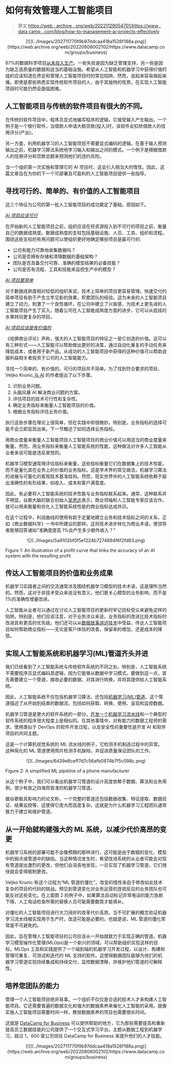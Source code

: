 # 如何有效管理人工智能项目

> 原文:[https://web . archive . org/web/20221129054701/https://www . data camp . com/blog/how-to-management-ai-projects-effectively](https://web.archive.org/web/20221129054701/https://www.datacamp.com/blog/how-to-manage-ai-projects-effectively)

<center>[![](../Images/202711770f9b97ddcaa418a1526f188a.png)](https://web.archive.org/web/20220808002102/https://www.datacamp.com/groups/business)</center>

87%的数据科学项目[从未投入生产](https://web.archive.org/web/20220808002102/https://venturebeat.com/2019/07/19/why-do-87-of-data-science-projects-never-make-it-into-production/)。一些失败是因为缺乏管理支持，另一些是因为缺乏高质量的数据和适当的基础设施。希望从人工智能和机器学习中获得价值的组织应该知道在界定和管理人工智能项目时的常见陷阱。然而，说起来容易做起来难。即使是那些熟悉实现传统软件项目的人，由于其独特的性质，在实现人工智能项目时可能仍然会面临困难。

## 人工智能项目与传统的软件项目有很大的不同。

在传统的软件项目中，程序员显式地编写程序的逻辑，它接受输入产生输出。一个例子是一个银行软件，当借款人申请大额贷款(投入)时，该软件会扣除借款人的信用评分(产出)。

另一方面，利用机器学习的人工智能项目不需要显式编码的逻辑。在基于输入预测输出之前，机器学习算法系统地学习输入和输出之间的模式。一个例子是根据借款人的信用评分和贷款总额来预测他们的违约风险。

当一个组织第一次实施和管理它的 AI 项目时，这会引入相当大的惰性。因此，这篇文章旨在为你的下一个可部署且可盈利的人工智能项目提供一些指导。

## 寻找可行的、简单的、有价值的人工智能项目

这三个特征为公司的第一批人工智能项目的成功奠定了基础。原因如下。

*<u>AI 项目应该可行</u>*

在开始新的人工智能项目之前，组织应该在将资源投入到不可行的项目之前，衡量自己的数据成熟度。数据成熟度的支柱包括基础设施、人员、工具、组织和流程。围绕这些支柱的有用问题可以使组织更好地确定哪些项目是最可行的:

*   公司有能力可靠地收集数据吗？
*   公司是否拥有存储和清理数据的基础架构？
*   团队是否具备交付可靠、准确的模型结果的必备技能？
*   公司是否有流程、工具和技能来监控生产中的模型？

*<u>AI 项目要简单</u>*

对于数据成熟度相对较低的组织来说，技术上简单的项目更容易管理。快速交付的简单项目有助于产生立竿见影的效果，积累团队的经验。这为未来的人工智能项目建立了动力，刺激了一个良性循环，在公司中建立了兴奋感，为技术上更先进的人工智能项目产生了买入。随着公司在人工智能成熟度方面的进步，它可以从低挂的水果转向更复杂的项目。

*<u>AI 项目应该是有价值的</u>*

《哈佛商业评论》声称，强大的人工智能项目的特征之一是它创造的价值。这可以有三种形式——人工智能可以帮助做出更好的决策，通过自动化重复的手动任务来降低成本，或者用于新产品。从成功的人工智能项目中获得的这种价值可以帮助说服利益相关者投资于公司的人工智能能力。

寻找一个简单的、有价值的、可行的项目并不简单。为了找到符合要求的项目，Veljko Krunic,[与 AI](https://web.archive.org/web/20220808002102/https://www.manning.com/books/succeeding-with-ai) 的作者提出了以下步骤。

1.  识别业务问题。
2.  头脑风暴 AI 解决商业问题的方案。
3.  评估项目的技术可行性和复杂性。
4.  确定业务指标来衡量人工智能项目的价值。
5.  根据业务指标评估业务价值。

执行这些步骤在理论上很简单，但在实践中却很微妙。特别是，业务指标的选择可能不会立即显现出来。下一节概述了如何选择业务指标。

用商业度量来衡量人工智能项目人工智能项目的商业价值可以用适当的商业度量来衡量。然而，用业务指标来衡量人工智能系统的性能，这种做法对许多人工智能从业者来说可能是违反直觉的。

机器学习模型通常用评估指标来衡量，这些指标衡量它们在数据集上的技术性能，而不是量化其在业务上的价值的业务指标。这是学术界的常见做法，机器学习算法的进展与可量化的客观技术基准挂钩。然而，现实世界中的人工智能系统依赖于超出准确性的有形结果，如收入、成本和客户满意度。

因此，有必要将人工智能系统的技术性能与业务指标联系起来。通常，这种联系并不明显。谷歌大脑的联合创始人[吴恩达](https://web.archive.org/web/20220808002102/https://www.cxotalk.com/episode/andrew-ng-explains-enterprise-ai-strategy)表示，商业领袖和人工智能专家应该合作，就可以用来衡量和优化人工智能系统性能的商业指标达成共识。

在这个过程中，利润曲线的使用有助于定量地建立业务和技术指标之间的关系，正如《商业数据科学》一书中所建议的那样。这将技术进步转化为商业术语，使领导者能够回答诸如“准确度提高 1%会产生多少额外收入？”

<center>![](../Images/5a9102bf0f5e1224b7274894f6f2fd83.png)</center>

Figure 1: An illustration of a profit curve that links the accuracy of an AI system with the resulting profit

## 传达人工智能项目的价值和业务成果

机器学习实践者之间的交流通常涉及围绕机器学习模型的技术术语，这是理所当然的。然而，这对于非技术受众来说没有意义，他们更关心模型的业务影响，而不是 1%的准确性增量改进。

人工智能从业者可以通过在讨论人工智能项目的更新时牢记目标受众来避免这样的陷阱。特别是，他们应该注意，对于业务涉众来说，业务指标的改进比技术指标的改进具有更高的优先级。他们还可以从[数据故事讲述技术](https://web.archive.org/web/20220808002102/https://www.datacamp.com/community/blog/storytelling-for-more-impactful-data-science)中受益，传达人工智能项目如何帮助商业指标——无论是客户体验的改善，保留率的增加，还是成本的降低。

## 实现人工智能系统和机器学习(ML)管道齐头并进

我们已经看到了人工智能系统与传统软件系统的不同之处。特别是，人工智能系统不需要程序员显式编码其逻辑，因为它能够从数据中学习模式。要做到这一点，首先需要建立一个管道，接收必要的数据，对其进行转换，并将其提供给人工智能系统。

因此，人工智能系统不仅包括机器学习算法，还包括[机器学习(ML)管道](https://web.archive.org/web/20220808002102/https://ml-ops.org/)。这个管道描述了从开始到结束的数据流，包括如何获取、转换、使用、呈现和监控数据。

机器学习管道是更大的软件系统的一部分。[开发一个机器学习流水线](https://web.archive.org/web/20220808002102/https://www.datacamp.com/courses/designing-machine-learning-workflows-in-python)和一个典型的软件系统的程序很大程度上是相似的。在其他事情中，对有能力的数据工程师的需求，使用类似于 DevOps 的软件开发过程，以及安全性的重要性是开发 AI 和软件项目的共同主题。

这是一个计算机视觉系统的 ML 流水线的例子，它检测手机制造过程中的异常。这种简化的 ML 管道使用照片检测手机缺陷，并促进质量保证团队的工作。

<center>![](../Images/6d39e8ceff7d7c56afb0874b7f5c098c.png)</center>

Figure 2: A simplified ML pipeline of a phone manufacturer

从这个例子中，我们可以看出机器学习管道的设计高度依赖于数据、算法和业务用例。很少有放之四海而皆准的机器学习管道。

据谷歌极具影响力的论文称，一个完整的管道还包括数据收集、特征提取、数据验证、结果监控等，这使得它庞大而高度复杂。这就是为什么机器学习工程团队通常致力于建立和维护管道。

## 从一开始就构建强大的 ML 系统，以减少代价高昂的变更

机器学习系统的部署可能不会像预期的那样进行，这可能是由于数据的变化、模型中的弱点或管道中的缺陷。当这种情况发生时，希望改进系统的从业者可能会对现有管道提出激烈的更改，但他们会沮丧地发现，一旦实现了机器学习管道，它们很快就会变得抵制更改。

Veljko Krunic 称这个过程为“ML 管道的僵化”。改变的惰性来自于修改如此技术复杂的项目的代码的挑战。预见到管道变化对业务运营的连锁反应的业务团队也可能反对这些变化。在上面图 2 的例子中，如果算法自动标记异常电话的能力急剧下降，人工电话检查所需的替换人员可能需要数周才能填补。

对僵化的人工智能项目进行大刀阔斧的改革代价高昂。当不可扩展的概念验证机器学习流水线被实现用于生产时，改造可能是必要的。也就是说，ML 管道的僵化常常是不可避免的。

因此，旨在管理人工智能项目的公司应该从一开始就致力于实现正确的管道。机器学习模型操作化管理(MLOps)是一个新兴的领域，可以帮助组织实现这样的目标。MLOps 工具和实践提供了一个端到端的机器学习开发过程，以设计、构建和管理可重复、可测试和迭代的 ML 支持的软件。这使得数据团队能够为他们的机器学习管道实现持续集成和持续交付，监控数据漂移，并维护他们管道的可解释性。

## 培养您团队的能力

管理一个人工智能项目绝非易事。一个组织不仅仅是合适的技术人才来构建人工智能项目。它还需要普遍的数据文化和强大的数据素养来催化人工智能的采用。就像实施人工智能项目需要时间一样，教授数据素养的项目也需要很长时间。

这就是 [DataCamp for Business](https://web.archive.org/web/20220808002102/https://www.datacamp.com/groups/business) 可以提供帮助的地方，它为那些需要提高和重新提高员工数据技能的公司提供了一个交互式学习平台。主题从数据工程到机器学习，超过 1，600 家公司信任 DataCamp for Business 来提升他们的人才技能。

<center>[![](../Images/202711770f9b97ddcaa418a1526f188a.png)](https://web.archive.org/web/20220808002102/https://www.datacamp.com/groups/business)</center>